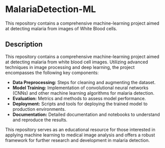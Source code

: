 # MalariaDetection-ML
This repository contains a comprehensive machine-learning project aimed at detecting malaria from images of White Blood cells.

## Description
This repository contains a comprehensive machine-learning project aimed at detecting malaria from white blood cell images. Utilizing advanced techniques in image processing and deep learning, the project encompasses the following key components:

- **Data Preprocessing:** Steps for cleaning and augmenting the dataset.
- **Model Training:** Implementation of convolutional neural networks (CNNs) and other machine learning algorithms for malaria detection.
- **Evaluation:** Metrics and methods to assess model performance.
- **Deployment:** Scripts and tools for deploying the trained model to production environments.
- **Documentation:** Detailed documentation and notebooks to understand and reproduce the results.

This repository serves as an educational resource for those interested in applying machine learning to medical image analysis and offers a robust framework for further research and development in malaria detection.
